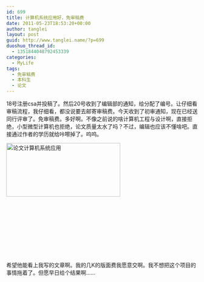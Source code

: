 ```yaml
---
id: 699
title: 计算机系统应用好，免审稿费
date: 2011-05-23T18:53:20+00:00
author: tanglei
layout: post
guid: http://www.tanglei.name/?p=699
duoshuo_thread_id:
  - 1351844048792453339
categories:
  - MyLife
tags:
  - 免审稿费
  - 本科生
  - 论文
---
```

18号注册csa并投稿了。然后20号收到了编辑部的通知，给分配了编号。让仔细看审稿流程，我仔细看，都没说要去邮寄审稿费。今天收到了初审通知，现在已经送同行评审了。免审稿费。多好啊。不像之前说的啥计算机工程与设计啊，直接拒绝，小型微型计算机也拒绝，论文质量太水了吗？不过，编辑也应该不懂啥吧。直接通过作者的学历就给咔嚓掉了。呜呜。

[<img class="alignleft size-medium wp-image-700" title="csa" src="/wp-content/uploads/2011/05/csa-300x141.png" alt="论文计算机系统应用" width="300" height="141" />](/wp-content/uploads/2011/05/csa.png)

&nbsp;

&nbsp;

&nbsp;

&nbsp;

&nbsp;

希望他能看上我写的文章啊。我的几K的版面费我愿意交啊。我不想把这个项目的事情拖着了。但愿早日给个结果啊……

&nbsp;
